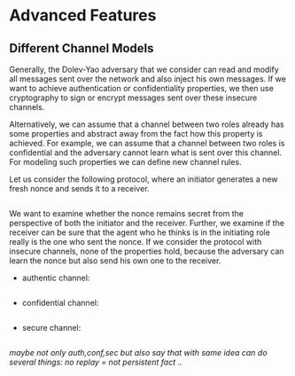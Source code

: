 Advanced Features
=================





Different Channel Models
-------------------------
Generally, the Dolev-Yao adversary that we consider can read and modify
all messages sent over the network and also inject his own messages.
If we want to achieve authentication or confidentiality properties, we
then use cryptography to sign or encrypt messages sent over these insecure
channels.
 
Alternatively, we can assume that a channel between two roles already has
some properties and abstract away from the fact how this property is achieved.
For example, we can assume that a channel between two roles is confidential
and the adversary cannot learn what is sent over this channel. 
For modeling such properties we can define new channel rules.

Let us consider the following protocol, where an initiator generates a new 
fresh nonce and sends it to a receiver.

~~~~ {.tamarin include="code/ChannelExample.spthy" lower=47 upper=67}
~~~~

We want to examine whether the nonce remains secret from the perspective 
of both the initiator and the receiver. Further, we examine if the receiver
can be sure that the agent who he thinks is in the initiating role really is
the one who sent the nonce.
If we consider the protocol with insecure channels, none of the properties
hold, because the adversary can learn the nonce but also send his own one
to the receiver.


* authentic channel:

~~~~ {.tamarin include="code/ChannelExample.spthy" lower=11 upper=21}
~~~~

* confidential channel:

~~~~ {.tamarin include="code/ChannelExample.spthy" lower=21 upper=36}
~~~~


* secure channel:

~~~~ {.tamarin include="code/ChannelExample.spthy" lower=36 upper=46}
~~~~




*maybe not only auth,conf,sec but also say that with same idea can do several things: no replay = not persistent fact ..*





